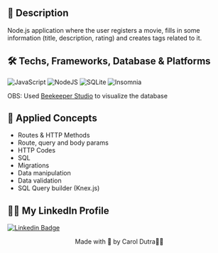 ## &#128195; Description
Node.js application where the user registers a movie, fills in some information (title, description, rating) and creates tags related to it.


## 🛠 Techs, Frameworks, Database & Platforms 
![JavaScript](https://img.shields.io/badge/javascript-%23323330.svg?style=for-the-badge&logo=javascript&logoColor=%23F7DF1E)
![NodeJS](https://img.shields.io/badge/node.js-228B22?style=for-the-badge&logo=node.js&logoColor=white)
![SQLite](https://img.shields.io/badge/SQLite-07405E?style=for-the-badge&logo=sqlite&logoColor=white)
![Insomnia](https://img.shields.io/badge/Insomnia-black?style=for-the-badge&logo=insomnia&logoColor=5849BE)

OBS: Used <a href="https://www.beekeeperstudio.io/">Beekeeper Studio</a> to visualize the database 

## 📖 Applied Concepts
<ul>
  <li>Routes & HTTP Methods </li>
  <li>Route, query and body params </li>
  <li>HTTP Codes</li>
  <li>SQL</li>
  <li>Migrations</li>
  <li>Data manipulation</li>
  <li>Data validation</li>
  <li>SQL Query builder (Knex.js)</li>
</ul>

## 👩🏾 My LinkedIn Profile     
[![Linkedin Badge](https://img.shields.io/badge/-CarolinaDutra-darkviolet?style=flat-square&logo=Linkedin&logoColor=white&link=https://www.linkedin.com/in/carolinadutra/)](https://www.linkedin.com/in/carolinadutra/)


<p align="center">Made with 💜 by Carol Dutra👋🏾</p>
